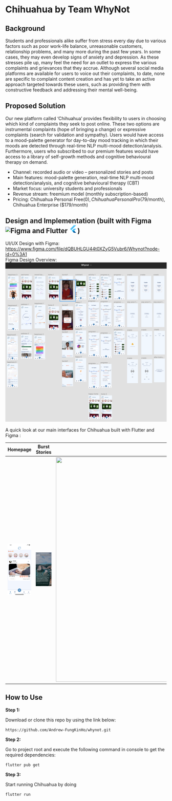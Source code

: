 # Chihuahua by Team WhyNot

## Background 
Students and professionals alike suffer from stress every day due to various factors such as poor work-life balance, unreasonable customers, relationship problems, and many more during the past few years. In some cases, they may even develop signs of anxiety and depression. As these stresses pile up, many feel the need for an outlet to express the various complaints and grievances that they accrue. Although several social media platforms are available for users to voice out their complaints, to date, none are specific to complaint content creation and has yet to take an active approach targeted towards these users, such as providing them with constructive feedback and addressing their mental well-being. 

## Proposed Solution
Our new platform called ‘Chihuahua’ provides flexibility to users in choosing which kind of complaints they seek to post online. These two options are instrumental complaints (hope of bringing a change) or expressive complaints (search for validation and sympathy). Users would have access to a mood-palette generator for day-to-day mood tracking in which their moods are detected through real-time NLP multi-mood detection/analysis. Furthermore, users who subscribed to our premium features would have access to a library of self-growth methods and cognitive behavioural therapy on demand. 
- Channel: recorded audio or video – personalized stories and posts 
- Main features: mood-palette generation, real-time NLP multi-mood detection/analysis, and cognitive behavioural therapy (CBT) 
- Market focus: university students and professionals 
- Revenue stream: freemium model (monthly subscription-based)  
- Pricing: Chihuahua Personal Free($0), Chihuahua Personal Pro ($79/month), Chihuahua Enterprise ($179/month) 

## Design and Implementation (built with Figma <img alt="Figma" width="26px" src="https://camo.githubusercontent.com/a86a8278da4c5b5a43330e1ea28e6ba050007a837128b5dff5b35d5ff0f1248a/68747470733a2f2f63646e2d696d616765732d312e6d656469756d2e636f6d2f6d61782f313630302f312a365867664443566e3831415958363858766432492d674032782e706e67"/> and Flutter <img  alt="Flutter" width="26px" src="https://raw.githubusercontent.com/github/explore/80688e429a7d4ef2fca1e82350fe8e3517d3494d/topics/flutter/flutter.png" />)

UI/UX Design with Figma: https://www.figma.com/file/dQBUHLGU44t0XZyG5Vubr6/Whynot?node-id=0%3A1 <br>
Figma Design Overview: ![Design](https://github.com/Andrew-FungKinHo/whynot/blob/master/assets/images/allappScreens.png)

A quick look at our main interfaces for Chihuahua built with Flutter and Figma :

Homepage             |  Burst Stories            | Create Bursts
:-------------------:|:-------------------------:|:---------------------------------:
![Image of UI-1](https://github.com/Andrew-FungKinHo/whynot/blob/master/assets/images/Homepage.png)  |  ![Image of UI-2](https://github.com/Andrew-FungKinHo/whynot/blob/master/assets/images/Burst.png) | <img src="https://github.com/Andrew-FungKinHo/whynot/blob/master/assets/images/StoryCreation.gif" width="1170" height="700"/>



## How to Use 

**Step 1:**

Download or clone this repo by using the link below:

```
https://github.com/Andrew-FungKinHo/whynot.git
```

**Step 2:**

Go to project root and execute the following command in console to get the required dependencies: 

```
flutter pub get 
```

**Step 3:**

Start running Chihuahua by doing

```
flutter run
```
